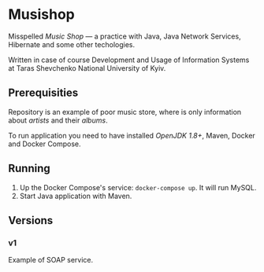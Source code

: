 # Musishop

Misspelled _Music Shop_ — a practice with Java, Java Network Services,
Hibernate and some other techologies.

Written in case of course Development and Usage of Information Systems
at Taras Shevchenko National University of Kyiv.

## Prerequisities

Repository is an example of poor music store, where is only information about
_artists_ and their _albums_. 

To run application you need to have installed _OpenJDK 1.8+_, Maven,
Docker and Docker Compose.

## Running

1. Up the Docker Compose's service: `docker-compose up`. It will run MySQL.
2. Start Java application with Maven.



## Versions

### v1

Example of SOAP service.
